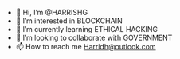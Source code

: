 - 👋 Hi, I’m @HARRISHG
- 👀 I’m interested in BLOCKCHAIN
- 🌱 I’m currently learning ETHICAL HACKING
- 💞️ I’m looking to collaborate with GOVERNMENT
- 📫 How to reach me Harridh@outlook.com

<!---
HARRISHG/HARRISHG is a ✨ special ✨ repository because its `README.md` (this file) appears on your GitHub profile.
You can click the Preview link to take a look at your changes.
--->
